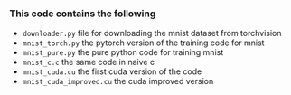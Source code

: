 ### This code contains the following
* `downloader.py` file for downloading the mnist dataset from torchvision
* `mnist_torch.py` the pytorch version of the training code for mnist
* `mnist_pure.py` the pure python code for training mnist
* `mnist_c.c` the same code in naive c
* `mnist_cuda.cu` the first cuda version of the code
* `mnist_cuda_improved.cu` the cuda improved version 